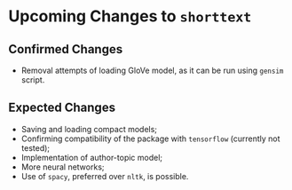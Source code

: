 Upcoming Changes to `shorttext`
===============================

Confirmed Changes
-----------------

* Removal attempts of loading GloVe model, as it can be run using `gensim` script.
 
Expected Changes
----------------

* Saving and loading compact models;
* Confirming compatibility of the package with `tensorflow` (currently not tested);
* Implementation of author-topic model;
* More neural networks;
* Use of `spacy`, preferred over `nltk`, is possible.
